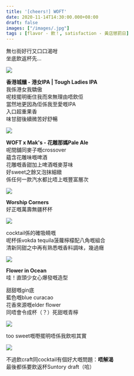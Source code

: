 ```yaml
---
title: '[cheers!] WOFT'
date: 2020-11-14T14:30:00.000+08:00
draft: false
images: ["/images/.jpg"]
tags : [flavor - 飲！, satisfaction - 黃店懲罰日]
---
```

 
無乜街好行又口口渴咁  
坐底飲返杯先...

![](/images/woft1.jpg)

**香港城釀 - 港女IPA | Tough Ladies IPA**  
我係港女我驕傲  
呢枝擺明衝住我而來無理由唔飲佢  
當然地更因為佢係我至愛嘅IPA  
入口超重果香  
味甘甜後續微苦好舒暢  

![](/images/woft2.jpg)

**WOFT x Mak's - 花雕那媽Pale Ale**  
呢間舖同麥子嘅crossover  
蘊含花雕味嘅啤酒  
花雕嘅香甜加上啤酒嘅麥芽味  
好sweet之餘又泡抹細緻  
係任何一款汽水都比唔上嘅豐富層次  

![](/images/woft.jpg)

**Worship Corners**  
好正嘅萬壽無疆杯杯  

![](/images/woft3.jpg)

cocktail係的確吸睛嘅  
呢杯係vokda tequila菠蘿檸檬配八角嘅組合  
清新同甜之中再有熟悉嘅香料調味，幾過癮  

![](/images/woft4.jpg)

**Flower in Ocean**  
哇！直頭少女心爆發嘅造型  
  
甜甜嘅gin底  
藍色嘅blue curacao  
花香來源嘅elder flower  
同唔會令成杯（？）死甜嘅青檸  

![](/images/woft5.jpg)

too sweet嘅嘢擺明唔係我飲啦其實

![](/images/woft6.jpg)

不過飲craft同cocktail有個好大嘅問題：**唔解渴**  
最後都係要飲返杯Suntory draft（哈）
